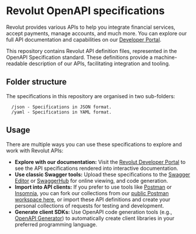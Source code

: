 # Revolut OpenAPI specifications

Revolut provides various APIs to help you integrate financial services, accept payments, manage accounts, and much more. You can explore our full API documentation and capabilities on our [Developer Portal](https://developer.revolut.com/).

This repository contains Revolut API definition files, represented in the OpenAPI Specification standard. These definitions provide a machine-readable description of our APIs, facilitating integration and tooling.

## Folder structure

The specifications in this repository are organised in two sub-folders:

```
  /json - Specifications in JSON format.
  /yaml - Specifications in YAML format.
```

## Usage

There are multiple ways you can use these specifications to explore and work with Revolut APIs:

- **Explore with our documentation:** Visit the [Revolut Developer Portal](https://developer.revolut.com/) to see the API specifications rendered into interactive documentation.
- **Use classic Swagger tools:** Upload these specifications to the [Swagger Editor](https://editor.swagger.io/) or [SwaggerHub](https://app.swaggerhub.com/) for online viewing, and code generation.
- **Import into API clients:** If you prefer to use tools like [Postman](https://www.postman.com/) or [Insomnia](https://insomnia.rest/), you can fork our collections from our [public Postman workspace here](https://www.postman.com/revolut-api/revolut-developers/overview), or import these API definitions and create your personal collections of requests for testing and development.
- **Generate client SDKs:** Use OpenAPI code generation tools (e.g., [OpenAPI Generator](https://openapi-generator.tech/)) to automatically create client libraries in your preferred programming language.
